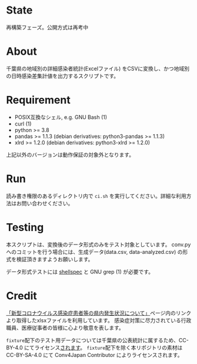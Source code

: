 # State

再構築フェーズ。公開方式は再考中

# About

千葉県の地域別の詳細感染者統計(Excelファイル) をCSVに変換し、かつ地域別の日時感染差集計値を出力するスクリプトです。

# Requirement

* POSIX互換なシェル, e.g. GNU Bash (1)
* curl (1)
* python >= 3.8
* pandas >= 1.1.3  (debian derivatives: python3-pandas >= 1.1.3)
* xlrd >= 1.2.0 (debian derivatives: python3-xlrd >= 1.2.0)

上記以外のバージョンは動作保証の対象外となります。

# Run

読み書き権限のあるディレクトリ内で `ci.sh` を実行してください。詳細な利用方法はお問い合わせください。

# Testing

本スクリプトは、変換後のデータ形式のみをテスト対象としています。
conv.py へのコミットを行う場合には、生成データ(data.csv, data-analyzed.csv) の形式を検証頂きますようお願いします。

データ形式テストには [shellspec](@shellspec/shellspec) と GNU grep (1) が必要です。

# Credit

[「新型コロナウイルス感染症患者等の県内発生状況について」](https://www.pref.chiba.lg.jp/shippei/press/2019/ncov-index.html)ページ内のリンクより取得したxlsxファイルを利用しています。
感染症対策に尽力されている行政職員、医療従事者の皆様に心より敬意を表します。

`fixture`配下のテスト用データについては千葉県の公表統計に属するため、CC-BY-4.0 にてライセンス[されます](https://www.pref.chiba.lg.jp/seisaku/toukeidata/opendata/riyoukiyaku.html)。
`fixture`配下を除く本リポジトリの素材はCC-BY-SA-4.0 にて Conv4Japan Contributor によりライセンスされます。
